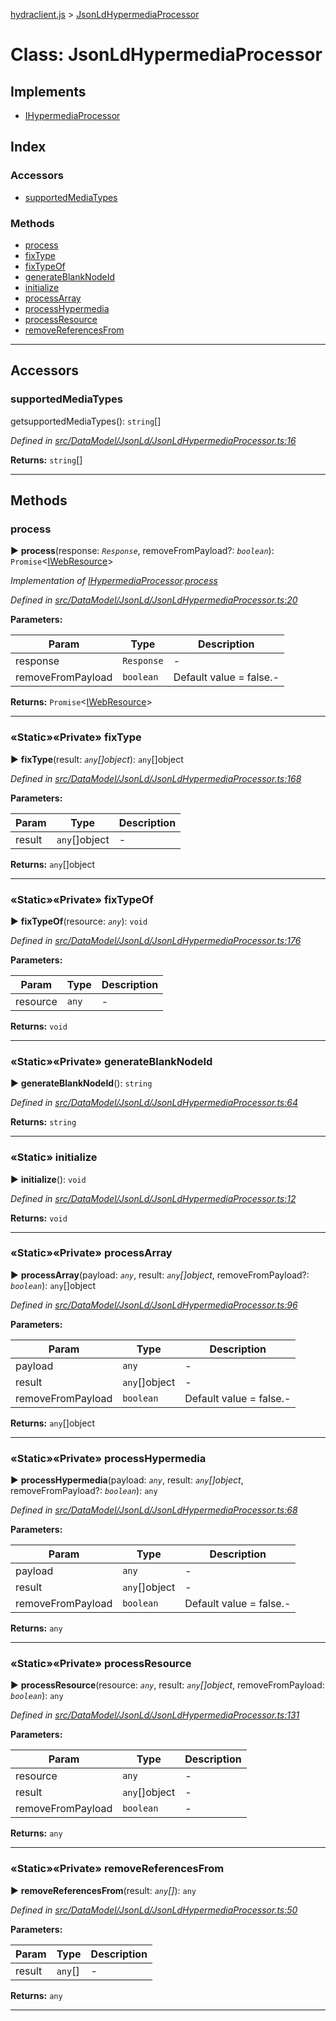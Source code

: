 [hydraclient.js](../README.md) > [JsonLdHypermediaProcessor](../classes/jsonldhypermediaprocessor.md)



# Class: JsonLdHypermediaProcessor

## Implements

* [IHypermediaProcessor](../interfaces/ihypermediaprocessor.md)

## Index

### Accessors

* [supportedMediaTypes](jsonldhypermediaprocessor.md#supportedmediatypes)


### Methods

* [process](jsonldhypermediaprocessor.md#process)
* [fixType](jsonldhypermediaprocessor.md#fixtype)
* [fixTypeOf](jsonldhypermediaprocessor.md#fixtypeof)
* [generateBlankNodeId](jsonldhypermediaprocessor.md#generateblanknodeid)
* [initialize](jsonldhypermediaprocessor.md#initialize)
* [processArray](jsonldhypermediaprocessor.md#processarray)
* [processHypermedia](jsonldhypermediaprocessor.md#processhypermedia)
* [processResource](jsonldhypermediaprocessor.md#processresource)
* [removeReferencesFrom](jsonldhypermediaprocessor.md#removereferencesfrom)



---

## Accessors
<a id="supportedmediatypes"></a>

###  supportedMediaTypes


getsupportedMediaTypes(): `string`[]


*Defined in [src/DataModel/JsonLd/JsonLdHypermediaProcessor.ts:16](https://github.com/HydraCG/Heracles.ts/blob/master/src/DataModel/JsonLd/JsonLdHypermediaProcessor.ts#L16)*





**Returns:** `string`[]



___


## Methods
<a id="process"></a>

###  process

► **process**(response: *`Response`*, removeFromPayload?: *`boolean`*): `Promise`<[IWebResource](../interfaces/iwebresource.md)>




*Implementation of [IHypermediaProcessor](../interfaces/ihypermediaprocessor.md).[process](../interfaces/ihypermediaprocessor.md#process)*

*Defined in [src/DataModel/JsonLd/JsonLdHypermediaProcessor.ts:20](https://github.com/HydraCG/Heracles.ts/blob/master/src/DataModel/JsonLd/JsonLdHypermediaProcessor.ts#L20)*



**Parameters:**

| Param  | Type                | Description  |
| ------ | ------------------- | ------------ |
| response | `Response` | - |
| removeFromPayload | `boolean` | Default value = false.- |





**Returns:** `Promise`<[IWebResource](../interfaces/iwebresource.md)>





___

<a id="fixtype"></a>

### «Static»«Private» fixType

► **fixType**(result: *`any`[]object*): `any`[]object




*Defined in [src/DataModel/JsonLd/JsonLdHypermediaProcessor.ts:168](https://github.com/HydraCG/Heracles.ts/blob/master/src/DataModel/JsonLd/JsonLdHypermediaProcessor.ts#L168)*



**Parameters:**

| Param  | Type                | Description  |
| ------ | ------------------- | ------------ |
| result | `any`[]object | - |





**Returns:** `any`[]object





___

<a id="fixtypeof"></a>

### «Static»«Private» fixTypeOf

► **fixTypeOf**(resource: *`any`*): `void`




*Defined in [src/DataModel/JsonLd/JsonLdHypermediaProcessor.ts:176](https://github.com/HydraCG/Heracles.ts/blob/master/src/DataModel/JsonLd/JsonLdHypermediaProcessor.ts#L176)*



**Parameters:**

| Param  | Type                | Description  |
| ------ | ------------------- | ------------ |
| resource | `any` | - |





**Returns:** `void`





___

<a id="generateblanknodeid"></a>

### «Static»«Private» generateBlankNodeId

► **generateBlankNodeId**(): `string`




*Defined in [src/DataModel/JsonLd/JsonLdHypermediaProcessor.ts:64](https://github.com/HydraCG/Heracles.ts/blob/master/src/DataModel/JsonLd/JsonLdHypermediaProcessor.ts#L64)*





**Returns:** `string`





___

<a id="initialize"></a>

### «Static» initialize

► **initialize**(): `void`




*Defined in [src/DataModel/JsonLd/JsonLdHypermediaProcessor.ts:12](https://github.com/HydraCG/Heracles.ts/blob/master/src/DataModel/JsonLd/JsonLdHypermediaProcessor.ts#L12)*





**Returns:** `void`





___

<a id="processarray"></a>

### «Static»«Private» processArray

► **processArray**(payload: *`any`*, result: *`any`[]object*, removeFromPayload?: *`boolean`*): `any`[]object




*Defined in [src/DataModel/JsonLd/JsonLdHypermediaProcessor.ts:96](https://github.com/HydraCG/Heracles.ts/blob/master/src/DataModel/JsonLd/JsonLdHypermediaProcessor.ts#L96)*



**Parameters:**

| Param  | Type                | Description  |
| ------ | ------------------- | ------------ |
| payload | `any` | - |
| result | `any`[]object | - |
| removeFromPayload | `boolean` | Default value = false.- |





**Returns:** `any`[]object





___

<a id="processhypermedia"></a>

### «Static»«Private» processHypermedia

► **processHypermedia**(payload: *`any`*, result: *`any`[]object*, removeFromPayload?: *`boolean`*): `any`




*Defined in [src/DataModel/JsonLd/JsonLdHypermediaProcessor.ts:68](https://github.com/HydraCG/Heracles.ts/blob/master/src/DataModel/JsonLd/JsonLdHypermediaProcessor.ts#L68)*



**Parameters:**

| Param  | Type                | Description  |
| ------ | ------------------- | ------------ |
| payload | `any` | - |
| result | `any`[]object | - |
| removeFromPayload | `boolean` | Default value = false.- |





**Returns:** `any`





___

<a id="processresource"></a>

### «Static»«Private» processResource

► **processResource**(resource: *`any`*, result: *`any`[]object*, removeFromPayload: *`boolean`*): `any`




*Defined in [src/DataModel/JsonLd/JsonLdHypermediaProcessor.ts:131](https://github.com/HydraCG/Heracles.ts/blob/master/src/DataModel/JsonLd/JsonLdHypermediaProcessor.ts#L131)*



**Parameters:**

| Param  | Type                | Description  |
| ------ | ------------------- | ------------ |
| resource | `any` | - |
| result | `any`[]object | - |
| removeFromPayload | `boolean` | - |





**Returns:** `any`





___

<a id="removereferencesfrom"></a>

### «Static»«Private» removeReferencesFrom

► **removeReferencesFrom**(result: *`any`[]*): `any`




*Defined in [src/DataModel/JsonLd/JsonLdHypermediaProcessor.ts:50](https://github.com/HydraCG/Heracles.ts/blob/master/src/DataModel/JsonLd/JsonLdHypermediaProcessor.ts#L50)*



**Parameters:**

| Param  | Type                | Description  |
| ------ | ------------------- | ------------ |
| result | `any`[] | - |





**Returns:** `any`





___


